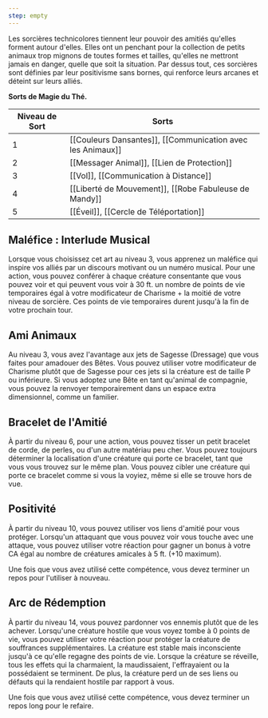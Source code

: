 ```yaml
---
step: empty
---
```

Les sorcières technicolores tiennent leur pouvoir des amitiés qu'elles forment autour d'elles. Elles ont un penchant pour la collection de petits animaux trop mignons de toutes formes et tailles, qu'elles ne mettront jamais en danger, quelle que soit la situation. Par dessus tout, ces sorcières sont définies par leur positivisme sans bornes, qui renforce leurs arcanes et déteint sur leurs alliés.


**Sorts de Magie du Thé.**

| Niveau de Sort | Sorts |
| -------------- | ----- |
| 1 | [[Couleurs Dansantes]], [[Communication avec les Animaux]] |
| 2 | [[Messager Animal]], [[Lien de Protection]] |
| 3 | [[Vol]], [[Communication à Distance]] |
| 4 | [[Liberté de Mouvement]], [[Robe Fabuleuse de Mandy]] |
| 5 | [[Éveil]], [[Cercle de Téléportation]] |

## Maléfice : Interlude Musical

Lorsque vous choisissez cet art au niveau 3, vous apprenez un maléfice qui inspire vos alliés par un discours motivant ou un numéro musical. Pour une action, vous pouvez conférer à chaque créature consentante que vous pouvez voir et qui peuvent vous voir à 30 ft. un nombre de points de vie temporaires égal à votre modificateur de Charisme + la moitié de votre niveau de sorcière. Ces points de vie temporaires durent jusqu'à la fin de votre prochain tour.

## Ami Animaux

Au niveau 3, vous avez l'avantage aux jets de Sagesse (Dressage) que vous faites pour amadouer des Bêtes. Vous pouvez utiliser votre modificateur de Charisme plutôt que de Sagesse pour ces jets si la créature est de taille P ou inférieure. Si vous adoptez une Bête en tant qu'animal de compagnie, vous pouvez la renvoyer temporairement dans un espace extra dimensionnel, comme un familier.

## Bracelet de l'Amitié

À partir du niveau 6, pour une action, vous pouvez tisser un petit bracelet de corde, de perles, ou d'un autre matériau peu cher. Vous pouvez toujours déterminer la localisation d'une créature qui porte ce bracelet, tant que vous vous trouvez sur le même plan. Vous pouvez cibler une créature qui porte ce bracelet comme si vous la voyiez, même si elle se trouve hors de vue.

## Positivité

À partir du niveau 10, vous pouvez utiliser vos liens d'amitié pour vous protéger. Lorsqu'un attaquant que vous pouvez voir vous touche avec une attaque, vous pouvez utiliser votre réaction pour gagner un bonus à votre CA égal au nombre de créatures amicales à 5 ft. (+10 maximum).

Une fois que vous avez utilisé cette compétence, vous devez terminer un repos pour l'utiliser à nouveau.

## Arc de Rédemption

À partir du niveau 14, vous pouvez pardonner vos ennemis plutôt que de les achever. Lorsqu'une créature hostile que vous voyez tombe à 0 points de vie, vous pouvez utiliser votre réaction pour protéger la créature de souffrances supplémentaires. La créature est stable mais inconsciente jusqu'à ce qu'elle regagne des points de vie. Lorsque la créature se réveille, tous les effets qui la charmaient, la maudissaient, l'effrayaient ou la possédaient se terminent. De plus, la créature perd un de ses liens ou défauts qui la rendaient hostile par rapport à vous.

Une fois que vous avez utilisé cette compétence, vous devez terminer un repos long pour le refaire.
